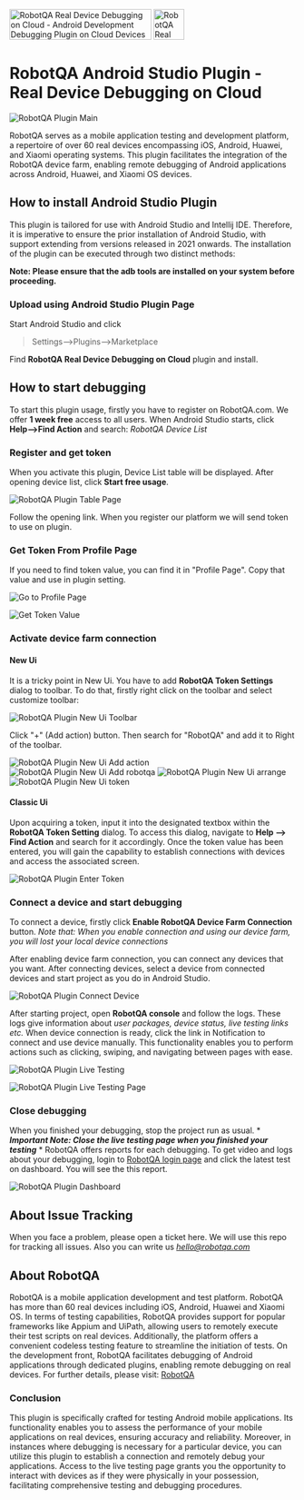 <a href="https://www.producthunt.com/posts/robotqa-real-device-debugging-on-cloud?utm_source=badge-featured&utm_medium=badge&utm_souce=badge-robotqa&#0045;real&#0045;device&#0045;debugging&#0045;on&#0045;cloud" target="_blank"><img src="https://api.producthunt.com/widgets/embed-image/v1/featured.svg?post_id=458979&theme=light" alt="RobotQA&#0032;Real&#0032;Device&#0032;Debugging&#0032;on&#0032;Cloud - Android&#0032;Development&#0032;Debugging&#0032;Plugin&#0032;on&#0032;Cloud&#0032;Devices | Product Hunt" style="width: 250px; height: 54px;" width="250" height="54" /></a>
<a href="https://www.g2.com/products/robotqa-real-device-debugging-on-cloud/reviews" target="_blank"><img src="https://github.com/robotqa/Android-Studio-Plugin-for-Debugging/blob/main/g2-logo.png?raw=true" alt="RobotQA&#0032;Real&#0032;Device&#0032;Debugging&#0032;on&#0032;Cloud - Android&#0032;Development&#0032;Debugging&#0032;Plugin&#0032;on&#0032;Cloud&#0032;Devices | G2.com" style="width: 54px; height: 54px;" width="54" height="54" /></a>

# RobotQA Android Studio Plugin - Real Device Debugging on Cloud
![RobotQA Plugin Main](https://github.com/robotqa/Android-Studio-Plugin-for-Debugging/blob/main/main-photo.png?raw=true)

RobotQA serves as a mobile application testing and development platform, a repertoire of over 60 real devices encompassing iOS, Android, Huawei, and Xiaomi operating systems. This plugin facilitates the integration of the RobotQA device farm, enabling remote debugging of Android applications across Android, Huawei, and Xiaomi OS devices.

## How to install Android Studio Plugin

This plugin is tailored for use with Android Studio and Intellij IDE. Therefore, it is imperative to ensure the prior installation of Android Studio, with support extending from versions released in 2021 onwards. The installation of the plugin can be executed through two distinct methods:

**Note: Please ensure that the adb tools are installed on your system before proceeding.**

### Upload using Android Studio Plugin Page

Start Android Studio and click 
> Settings-->Plugins-->Marketplace </code></pre>

Find **RobotQA Real Device Debugging on Cloud** plugin and install.

## How to start debugging

To start this plugin usage, firstly you have to register on RobotQA.com. We offer **1 week free** access to all users. 
When Android Studio starts, click **Help-->Find Action** and search: *RobotQA Device List*

### Register and get token

When you activate this plugin, Device List table will be displayed. After opening device list, click **Start free usage**.

![RobotQA Plugin Table Page](https://github.com/robotqa/Android-Studio-Plugin-for-Debugging/blob/main/first-page.png?raw=true)

Follow the opening link. When you register our platform we will send token to use on plugin. 

### Get Token From Profile Page

If you need to find token value, you can find it in "Profile Page". Copy that value and use in plugin setting.

![Go to Profile Page](https://github.com/robotqa/Android-Studio-Plugin-for-Debugging/blob/main/go-profile.png?raw=true)

![Get Token Value](https://github.com/robotqa/Android-Studio-Plugin-for-Debugging/blob/main/token.png?raw=true)

### Activate device farm connection

#### New Ui ####

It is a tricky point in New Ui. You have to add **RobotQA Token Settings** dialog to toolbar. To do that, firstly right click on the toolbar and select customize toolbar:

![RobotQA Plugin New Ui Toolbar](https://github.com/robotqa/Android-Studio-Plugin-for-Debugging/blob/main/new-ui-customize.png?raw=true)

Click "+" (Add action) button. Then search for "RobotQA" and add it to Right of the toolbar.

![RobotQA Plugin New Ui Add action](https://github.com/robotqa/Android-Studio-Plugin-for-Debugging/blob/main/new-ui-add-action.png?raw=true)
![RobotQA Plugin New Ui Add robotqa](https://github.com/robotqa/Android-Studio-Plugin-for-Debugging/blob/main/new-ui-add-robotqa.png?raw=true)
![RobotQA Plugin New Ui arrange](https://github.com/robotqa/Android-Studio-Plugin-for-Debugging/blob/main/new-ui-arrange-robotqa.png?raw=true)
![RobotQA Plugin New Ui token](https://github.com/robotqa/Android-Studio-Plugin-for-Debugging/blob/main/new-ui-robotqa-token.png?raw=true)

#### Classic Ui ####

Upon acquiring a token, input it into the designated textbox within the **RobotQA Token Setting** dialog. To access this dialog, navigate to **Help --> Find Action** and search for it accordingly. Once the token value has been entered, you will gain the capability to establish connections with devices and access the associated screen.

![RobotQA Plugin Enter Token](https://github.com/robotqa/Android-Studio-Plugin-for-Debugging/blob/main/token-enter.png?raw=true)


### Connect a device and start debugging

To connect a device, firstly click **Enable RobotQA Device Farm Connection** button. 
*Note that: When you enable connection and using our device farm, you will lost your local device connections*

After enabling device farm connection, you can connect any devices that you want. After connecting devices, select a device from connected devices and start project as you do in Android Studio.

![RobotQA Plugin Connect Device](https://github.com/robotqa/Android-Studio-Plugin-for-Debugging/blob/main/device-connected.png?raw=true)

After starting project, open **RobotQA console** and follow the logs. These logs give information about *user packages, device status, live testing links etc.* 
When device connection is ready, click the link in Notification to connect and use device manually. This functionality enables you to perform actions such as clicking, swiping, and navigating between pages with ease.

![RobotQA Plugin Live Testing](https://github.com/robotqa/Android-Studio-Plugin-for-Debugging/blob/main/live-testing-click.png?raw=true)

![RobotQA Plugin Live Testing Page](https://github.com/robotqa/Android-Studio-Plugin-for-Debugging/blob/main/live-testing-page.png?raw=true)

### Close debugging

When you finished your debugging, stop the project run as usual. * ***Important Note: Close the live testing page when you finished your testing*** * 
RobotQA offers reports for each debugging. To get video and logs about your debugging, login to [RobotQA login page](https://robotqa.com/login) and click the latest test on dashboard. You will see the this report.

![RobotQA Plugin Dashboard](https://github.com/robotqa/Android-Studio-Plugin-for-Debugging/blob/main/test-result.png?raw=true)

## About Issue Tracking

When you face a problem, please open a ticket here. We will use this repo for tracking all issues. Also you can write us *hello@robotqa.com*

## About RobotQA

RobotQA is a mobile application development and test platform. RobotQA has more than 60 real devices including iOS, Android, Huawei and Xiaomi OS. In terms of testing capabilities, RobotQA provides support for popular frameworks like Appium and UiPath, allowing users to remotely execute their test scripts on real devices. Additionally, the platform offers a convenient codeless testing feature to streamline the initiation of tests. On the development front, RobotQA facilitates debugging of Android applications through dedicated plugins, enabling remote debugging on real devices. For further details, please visit: [RobotQA](https://robotqa.com)

### Conclusion

This plugin is specifically crafted for testing Android mobile applications. Its functionality enables you to assess the performance of your mobile applications on real devices, ensuring accuracy and reliability. Moreover, in instances where debugging is necessary for a particular device, you can utilize this plugin to establish a connection and remotely debug your applications. Access to the live testing page grants you the opportunity to interact with devices as if they were physically in your possession, facilitating comprehensive testing and debugging procedures.
